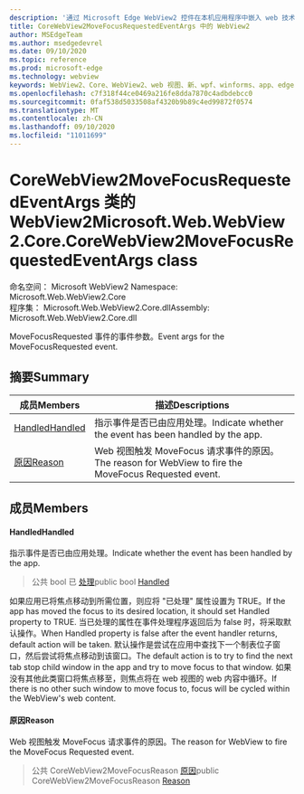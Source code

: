 ```yaml
---
description: '通过 Microsoft Edge WebView2 控件在本机应用程序中嵌入 web 技术 (HTML、CSS 和 JavaScript) '
title: CoreWebView2MoveFocusRequestedEventArgs 中的 WebView2
author: MSEdgeTeam
ms.author: msedgedevrel
ms.date: 09/10/2020
ms.topic: reference
ms.prod: microsoft-edge
ms.technology: webview
keywords: WebView2、Core、WebView2、web 视图、新、wpf、winforms、app、edge、CoreWebView2、CoreWebView2Controller、浏览器控件、边缘 html、、浏览器控件、边缘 html、WebView2
ms.openlocfilehash: c7f318f44ce0469a216fe8dda7870c4adbdebcc0
ms.sourcegitcommit: 0faf538d5033508af4320b9b89c4ed99872f0574
ms.translationtype: MT
ms.contentlocale: zh-CN
ms.lasthandoff: 09/10/2020
ms.locfileid: "11011699"
---
```

# <span data-ttu-id="d9766-104">CoreWebView2MoveFocusRequestedEventArgs 类的 WebView2</span><span class="sxs-lookup"><span data-stu-id="d9766-104">Microsoft.Web.WebView2.Core.CoreWebView2MoveFocusRequestedEventArgs class</span></span> 

<span data-ttu-id="d9766-105">命名空间： Microsoft WebView2 </span><span class="sxs-lookup"><span data-stu-id="d9766-105">Namespace: Microsoft.Web.WebView2.Core</span></span>\
<span data-ttu-id="d9766-106">程序集： Microsoft.Web.WebView2.Core.dll</span><span class="sxs-lookup"><span data-stu-id="d9766-106">Assembly: Microsoft.Web.WebView2.Core.dll</span></span>

<span data-ttu-id="d9766-107">MoveFocusRequested 事件的事件参数。</span><span class="sxs-lookup"><span data-stu-id="d9766-107">Event args for the MoveFocusRequested event.</span></span>

## <span data-ttu-id="d9766-108">摘要</span><span class="sxs-lookup"><span data-stu-id="d9766-108">Summary</span></span>

 <span data-ttu-id="d9766-109">成员</span><span class="sxs-lookup"><span data-stu-id="d9766-109">Members</span></span>                        | <span data-ttu-id="d9766-110">描述</span><span class="sxs-lookup"><span data-stu-id="d9766-110">Descriptions</span></span>
--------------------------------|---------------------------------------------
[<span data-ttu-id="d9766-111">Handled</span><span class="sxs-lookup"><span data-stu-id="d9766-111">Handled</span></span>](#handled) | <span data-ttu-id="d9766-112">指示事件是否已由应用处理。</span><span class="sxs-lookup"><span data-stu-id="d9766-112">Indicate whether the event has been handled by the app.</span></span>
[<span data-ttu-id="d9766-113">原因</span><span class="sxs-lookup"><span data-stu-id="d9766-113">Reason</span></span>](#reason) | <span data-ttu-id="d9766-114">Web 视图触发 MoveFocus 请求事件的原因。</span><span class="sxs-lookup"><span data-stu-id="d9766-114">The reason for WebView to fire the MoveFocus Requested event.</span></span>

## <span data-ttu-id="d9766-115">成员</span><span class="sxs-lookup"><span data-stu-id="d9766-115">Members</span></span>

#### <span data-ttu-id="d9766-116">Handled</span><span class="sxs-lookup"><span data-stu-id="d9766-116">Handled</span></span> 

<span data-ttu-id="d9766-117">指示事件是否已由应用处理。</span><span class="sxs-lookup"><span data-stu-id="d9766-117">Indicate whether the event has been handled by the app.</span></span>

> <span data-ttu-id="d9766-118">公共 bool 已 [处理](#handled)</span><span class="sxs-lookup"><span data-stu-id="d9766-118">public bool [Handled](#handled)</span></span>

<span data-ttu-id="d9766-119">如果应用已将焦点移动到所需位置，则应将 "已处理" 属性设置为 TRUE。</span><span class="sxs-lookup"><span data-stu-id="d9766-119">If the app has moved the focus to its desired location, it should set Handled property to TRUE.</span></span> <span data-ttu-id="d9766-120">当已处理的属性在事件处理程序返回后为 false 时，将采取默认操作。</span><span class="sxs-lookup"><span data-stu-id="d9766-120">When Handled property is false after the event handler returns, default action will be taken.</span></span> <span data-ttu-id="d9766-121">默认操作是尝试在应用中查找下一个制表位子窗口，然后尝试将焦点移动到该窗口。</span><span class="sxs-lookup"><span data-stu-id="d9766-121">The default action is to try to find the next tab stop child window in the app and try to move focus to that window.</span></span> <span data-ttu-id="d9766-122">如果没有其他此类窗口将焦点移至，则焦点将在 web 视图的 web 内容中循环。</span><span class="sxs-lookup"><span data-stu-id="d9766-122">If there is no other such window to move focus to, focus will be cycled within the WebView's web content.</span></span>

#### <span data-ttu-id="d9766-123">原因</span><span class="sxs-lookup"><span data-stu-id="d9766-123">Reason</span></span> 

<span data-ttu-id="d9766-124">Web 视图触发 MoveFocus 请求事件的原因。</span><span class="sxs-lookup"><span data-stu-id="d9766-124">The reason for WebView to fire the MoveFocus Requested event.</span></span>

> <span data-ttu-id="d9766-125">公共 CoreWebView2MoveFocusReason [原因](#reason)</span><span class="sxs-lookup"><span data-stu-id="d9766-125">public CoreWebView2MoveFocusReason [Reason](#reason)</span></span>


